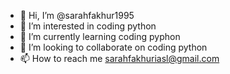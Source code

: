 - 👋 Hi, I’m @sarahfakhur1995
- 👀 I’m interested in coding python
- 🌱 I’m currently learning coding pyphon
- 💞️ I’m looking to collaborate on coding python
- 📫 How to reach me sarahfakhuriasl@gmail.com

<!---
sarahfakhuri1995/sarahfakhuri1995 is a ✨ special ✨ repository because its `README.md` (this file) appears on your GitHub profile.
You can click the Preview link to take a look at your changes.
--->
